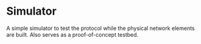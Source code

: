 # Simulator

A simple simulator to test the protocol while the physical network elements are built.
Also serves as a proof-of-concept testbed.